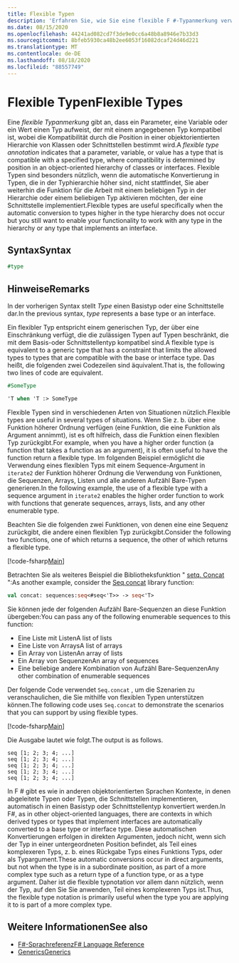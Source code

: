 ```yaml
---
title: Flexible Typen
description: 'Erfahren Sie, wie Sie eine flexible F #-Typanmerkung verwenden, die angibt, dass ein Parameter, eine Variable oder ein Wert einen Typ aufweist, der mit einem angegebenen Typ kompatibel ist.'
ms.date: 08/15/2020
ms.openlocfilehash: 44241ad082cd7f3de9e0cc6a48b8a8946e7b33d3
ms.sourcegitcommit: 8bfeb5930ca48b2ee6053f16082dcaf24d46d221
ms.translationtype: MT
ms.contentlocale: de-DE
ms.lasthandoff: 08/18/2020
ms.locfileid: "88557749"
---
```

# <a name="flexible-types"></a><span data-ttu-id="3b836-103">Flexible Typen</span><span class="sxs-lookup"><span data-stu-id="3b836-103">Flexible Types</span></span>

<span data-ttu-id="3b836-104">Eine *flexible Typanmerkung* gibt an, dass ein Parameter, eine Variable oder ein Wert einen Typ aufweist, der mit einem angegebenen Typ kompatibel ist, wobei die Kompatibilität durch die Position in einer objektorientierten Hierarchie von Klassen oder Schnittstellen bestimmt wird.</span><span class="sxs-lookup"><span data-stu-id="3b836-104">A *flexible type annotation* indicates that a parameter, variable, or value has a type that is compatible with a specified type, where compatibility is determined by position in an object-oriented hierarchy of classes or interfaces.</span></span> <span data-ttu-id="3b836-105">Flexible Typen sind besonders nützlich, wenn die automatische Konvertierung in Typen, die in der Typhierarchie höher sind, nicht stattfindet, Sie aber weiterhin die Funktion für die Arbeit mit einem beliebigen Typ in der Hierarchie oder einem beliebigen Typ aktivieren möchten, der eine Schnittstelle implementiert.</span><span class="sxs-lookup"><span data-stu-id="3b836-105">Flexible types are useful specifically when the automatic conversion to types higher in the type hierarchy does not occur but you still want to enable your functionality to work with any type in the hierarchy or any type that implements an interface.</span></span>

## <a name="syntax"></a><span data-ttu-id="3b836-106">Syntax</span><span class="sxs-lookup"><span data-stu-id="3b836-106">Syntax</span></span>

```fsharp
#type
```

## <a name="remarks"></a><span data-ttu-id="3b836-107">Hinweise</span><span class="sxs-lookup"><span data-stu-id="3b836-107">Remarks</span></span>

<span data-ttu-id="3b836-108">In der vorherigen Syntax stellt *Type* einen Basistyp oder eine Schnittstelle dar.</span><span class="sxs-lookup"><span data-stu-id="3b836-108">In the previous syntax, *type* represents a base type or an interface.</span></span>

<span data-ttu-id="3b836-109">Ein flexibler Typ entspricht einem generischen Typ, der über eine Einschränkung verfügt, die die zulässigen Typen auf Typen beschränkt, die mit dem Basis-oder Schnittstellentyp kompatibel sind.</span><span class="sxs-lookup"><span data-stu-id="3b836-109">A flexible type is equivalent to a generic type that has a constraint that limits the allowed types to types that are compatible with the base or interface type.</span></span> <span data-ttu-id="3b836-110">Das heißt, die folgenden zwei Codezeilen sind äquivalent.</span><span class="sxs-lookup"><span data-stu-id="3b836-110">That is, the following two lines of code are equivalent.</span></span>

```fsharp
#SomeType

'T when 'T :> SomeType
```

<span data-ttu-id="3b836-111">Flexible Typen sind in verschiedenen Arten von Situationen nützlich.</span><span class="sxs-lookup"><span data-stu-id="3b836-111">Flexible types are useful in several types of situations.</span></span> <span data-ttu-id="3b836-112">Wenn Sie z. b. über eine Funktion höherer Ordnung verfügen (eine Funktion, die eine Funktion als Argument annimmt), ist es oft hilfreich, dass die Funktion einen flexiblen Typ zurückgibt.</span><span class="sxs-lookup"><span data-stu-id="3b836-112">For example, when you have a higher order function (a function that takes a function as an argument), it is often useful to have the function return a flexible type.</span></span> <span data-ttu-id="3b836-113">Im folgenden Beispiel ermöglicht die Verwendung eines flexiblen Typs mit einem Sequence-Argument in `iterate2` der Funktion höherer Ordnung die Verwendung von Funktionen, die Sequenzen, Arrays, Listen und alle anderen Aufzähl Bare-Typen generieren.</span><span class="sxs-lookup"><span data-stu-id="3b836-113">In the following example, the use of a flexible type with a sequence argument in `iterate2` enables the higher order function to work with functions that generate sequences, arrays, lists, and any other enumerable type.</span></span>

<span data-ttu-id="3b836-114">Beachten Sie die folgenden zwei Funktionen, von denen eine eine Sequenz zurückgibt, die andere einen flexiblen Typ zurückgibt.</span><span class="sxs-lookup"><span data-stu-id="3b836-114">Consider the following two functions, one of which returns a sequence, the other of which returns a flexible type.</span></span>

[!code-fsharp[Main](~/samples/snippets/fsharp/lang-ref-2/snippet4101.fs)]

<span data-ttu-id="3b836-115">Betrachten Sie als weiteres Beispiel die Bibliotheksfunktion " [setq. Concat](https://fsharp.github.io/fsharp-core-docs/reference/fsharp-collections-seqmodule.html#concat) ":</span><span class="sxs-lookup"><span data-stu-id="3b836-115">As another example, consider the [Seq.concat](https://fsharp.github.io/fsharp-core-docs/reference/fsharp-collections-seqmodule.html#concat) library function:</span></span>

```fsharp
val concat: sequences:seq<#seq<'T>> -> seq<'T>
```

<span data-ttu-id="3b836-116">Sie können jede der folgenden Aufzähl Bare-Sequenzen an diese Funktion übergeben:</span><span class="sxs-lookup"><span data-stu-id="3b836-116">You can pass any of the following enumerable sequences to this function:</span></span>

- <span data-ttu-id="3b836-117">Eine Liste mit Listen</span><span class="sxs-lookup"><span data-stu-id="3b836-117">A list of lists</span></span>
- <span data-ttu-id="3b836-118">Eine Liste von Arrays</span><span class="sxs-lookup"><span data-stu-id="3b836-118">A list of arrays</span></span>
- <span data-ttu-id="3b836-119">Ein Array von Listen</span><span class="sxs-lookup"><span data-stu-id="3b836-119">An array of lists</span></span>
- <span data-ttu-id="3b836-120">Ein Array von Sequenzen</span><span class="sxs-lookup"><span data-stu-id="3b836-120">An array of sequences</span></span>
- <span data-ttu-id="3b836-121">Eine beliebige andere Kombination von Aufzähl Bare-Sequenzen</span><span class="sxs-lookup"><span data-stu-id="3b836-121">Any other combination of enumerable sequences</span></span>

<span data-ttu-id="3b836-122">Der folgende Code verwendet `Seq.concat` , um die Szenarien zu veranschaulichen, die Sie mithilfe von flexiblen Typen unterstützen können.</span><span class="sxs-lookup"><span data-stu-id="3b836-122">The following code uses `Seq.concat` to demonstrate the scenarios that you can support by using flexible types.</span></span>

[!code-fsharp[Main](~/samples/snippets/fsharp/lang-ref-2/snippet4102.fs)]

<span data-ttu-id="3b836-123">Die Ausgabe lautet wie folgt.</span><span class="sxs-lookup"><span data-stu-id="3b836-123">The output is as follows.</span></span>

```console
seq [1; 2; 3; 4; ...]
seq [1; 2; 3; 4; ...]
seq [1; 2; 3; 4; ...]
seq [1; 2; 3; 4; ...]
seq [1; 2; 3; 4; ...]
```

<span data-ttu-id="3b836-124">In F # gibt es wie in anderen objektorientierten Sprachen Kontexte, in denen abgeleitete Typen oder Typen, die Schnittstellen implementieren, automatisch in einen Basistyp oder Schnittstellentyp konvertiert werden.</span><span class="sxs-lookup"><span data-stu-id="3b836-124">In F#, as in other object-oriented languages, there are contexts in which derived types or types that implement interfaces are automatically converted to a base type or interface type.</span></span> <span data-ttu-id="3b836-125">Diese automatischen Konvertierungen erfolgen in direkten Argumenten, jedoch nicht, wenn sich der Typ in einer untergeordneten Position befindet, als Teil eines komplexeren Typs, z. b. eines Rückgabe Typs eines Funktions Typs, oder als Typargument.</span><span class="sxs-lookup"><span data-stu-id="3b836-125">These automatic conversions occur in direct arguments, but not when the type is in a subordinate position, as part of a more complex type such as a return type of a function type, or as a type argument.</span></span> <span data-ttu-id="3b836-126">Daher ist die flexible typnotation vor allem dann nützlich, wenn der Typ, auf den Sie Sie anwenden, Teil eines komplexeren Typs ist.</span><span class="sxs-lookup"><span data-stu-id="3b836-126">Thus, the flexible type notation is primarily useful when the type you are applying it to is part of a more complex type.</span></span>

## <a name="see-also"></a><span data-ttu-id="3b836-127">Weitere Informationen</span><span class="sxs-lookup"><span data-stu-id="3b836-127">See also</span></span>

- [<span data-ttu-id="3b836-128">F#-Sprachreferenz</span><span class="sxs-lookup"><span data-stu-id="3b836-128">F# Language Reference</span></span>](index.md)
- [<span data-ttu-id="3b836-129">Generics</span><span class="sxs-lookup"><span data-stu-id="3b836-129">Generics</span></span>](./generics/index.md)
